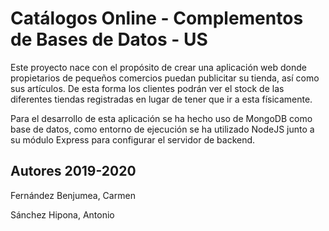 # Catálogos Online - Complementos de Bases de Datos - US

Este proyecto nace con el propósito de crear una aplicación web donde propietarios de pequeños comercios puedan publicitar su tienda, así como sus artículos. De esta forma los clientes podrán ver el stock de las diferentes tiendas registradas en lugar de tener que ir a esta físicamente.

Para el desarrollo de esta aplicación se ha hecho uso de MongoDB como base de datos, como entorno de ejecución se ha utilizado NodeJS junto a su módulo Express para configurar el servidor de backend.

## Autores 2019-2020
Fernández Benjumea, Carmen

Sánchez Hipona, Antonio
